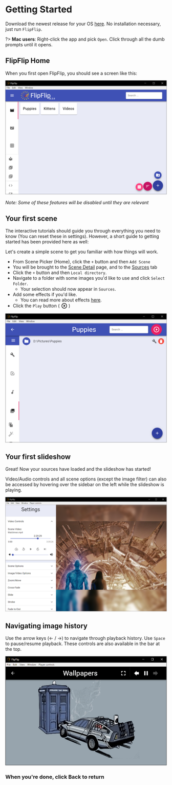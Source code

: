 # Getting Started

Download the newest release for your OS [here](https://github.com/ififfy/flipflip/releases/latest). 
No installation necessary, just run `FlipFlip`.  

?> **Mac users**: Right-click the app and pick `Open`. Click through all the dumb prompts until it opens.

## FlipFlip Home

When you first open FlipFlip, you should see a screen like this:

<img src="doc_images/flipflip_home.png" alt="FlipFlip" class="col-xs-10 col-xl-7">

_Note: Some of these features will be disabled until they are relevant_

## Your first scene
The interactive tutorials should guide you through everything you need to know (You can reset these in settings).
However, a short guide to getting started has been provided here as well:

Let's create a simple scene to get you familiar with how things will work.

* From Scene Picker (Home), click the `+` button and then `Add Scene`
* You will be brought to the [Scene Detail](scenes.md) page, and to the [Sources](sources.md) tab
* Click the `+` button and then `Local directory`.
* Navigate to a folder with some images you'd like to use and click `Select Folder`.
  * Your selection should now appear in `Sources`.
* Add some effects if you'd like.
  * You can read more about effects [here](effects.md).
* Click the `Play` button ( <img style="vertical-align: -5px" src="doc_icons/play.svg" alt="Edit" width="20" height="20"> )

<img src="doc_images/scene_detail_sources.png" alt="Scene Detail Sources" class="col-xs-10 col-xl-7">

## Your first slideshow
Great! Now your sources have loaded and the slideshow has started!

Video/Audio controls and all scene options (except the image filter) can also be accessed by hovering 
over the sidebar on the left while the slideshow is playing.

<img src="doc_images/player_options.png" alt="Player Options" class="col-xs-10 col-xl-7">

## Navigating image history
Use the arrow keys (← / →) to navigate through playback history. Use `Space` to pause/resume playback. 
These controls are also available in the bar at the top.

<img src="doc_images/player_controls.png" alt="Player Controls" class="col-xs-10 col-xl-7">

### When you're done, click Back to return